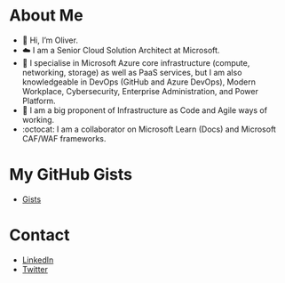 # About Me
- 👋 Hi, I’m Oliver.
- ☁️ I am a Senior Cloud Solution Architect at Microsoft.
- 👀 I specialise in Microsoft Azure core infrastructure (compute, networking, storage) as well as PaaS services, but I am also knowledgeable in DevOps (GitHub and Azure DevOps), Modern Workplace, Cybersecurity, Enterprise Administration, and Power Platform. 
- 🌱 I am a big proponent of Infrastructure as Code and Agile ways of working.
- :octocat: I am a collaborator on Microsoft Learn (Docs) and Microsoft CAF/WAF frameworks.

# My GitHub Gists
- [Gists](https://gist.github.com/oliverlabs)

# Contact
- [LinkedIn](https://www.linkedin.com/in/oliver-gulich/)
- [Twitter](https://twitter.com/mattsonster)


<!---
oliverlabs/oliverlabs is a ✨ special ✨ repository because its `README.md` (this file) appears on your GitHub profile.
You can click the Preview link to take a look at your changes.
--->
